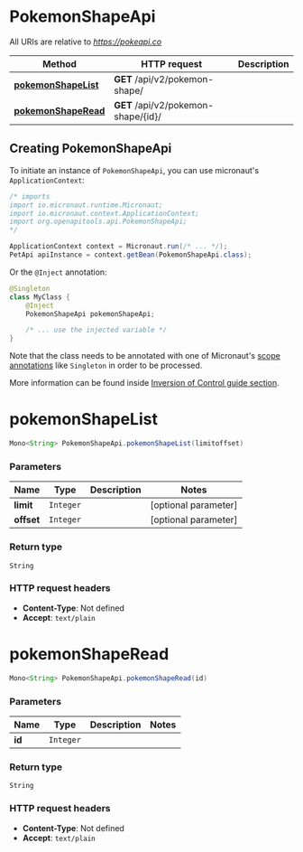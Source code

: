 # PokemonShapeApi

All URIs are relative to *https://pokeapi.co*

Method | HTTP request | Description
------------- | ------------- | -------------
[**pokemonShapeList**](PokemonShapeApi.md#pokemonShapeList) | **GET** /api/v2/pokemon-shape/ | 
[**pokemonShapeRead**](PokemonShapeApi.md#pokemonShapeRead) | **GET** /api/v2/pokemon-shape/{id}/ | 


## Creating PokemonShapeApi

To initiate an instance of `PokemonShapeApi`, you can use micronaut's `ApplicationContext`:
```java
/* imports
import io.micronaut.runtime.Micronaut;
import io.micronaut.context.ApplicationContext;
import org.openapitools.api.PokemonShapeApi;
*/

ApplicationContext context = Micronaut.run(/* ... */);
PetApi apiInstance = context.getBean(PokemonShapeApi.class);
```

Or the `@Inject` annotation:
```java
@Singleton
class MyClass {
    @Inject
    PokemonShapeApi pokemonShapeApi;

    /* ... use the injected variable */
}
```
Note that the class needs to be annotated with one of Micronaut's [scope annotations](https://docs.micronaut.io/latest/guide/#scopes) like `Singleton` in order to be processed.

More information can be found inside [Inversion of Control guide section](https://docs.micronaut.io/latest/guide/#ioc).

<a name="pokemonShapeList"></a>
# **pokemonShapeList**
```java
Mono<String> PokemonShapeApi.pokemonShapeList(limitoffset)
```



### Parameters
Name | Type | Description  | Notes
------------- | ------------- | ------------- | -------------
 **limit** | `Integer`|  | [optional parameter]
 **offset** | `Integer`|  | [optional parameter]


### Return type
`String`



### HTTP request headers
 - **Content-Type**: Not defined
 - **Accept**: `text/plain`

<a name="pokemonShapeRead"></a>
# **pokemonShapeRead**
```java
Mono<String> PokemonShapeApi.pokemonShapeRead(id)
```



### Parameters
Name | Type | Description  | Notes
------------- | ------------- | ------------- | -------------
 **id** | `Integer`|  |


### Return type
`String`



### HTTP request headers
 - **Content-Type**: Not defined
 - **Accept**: `text/plain`

